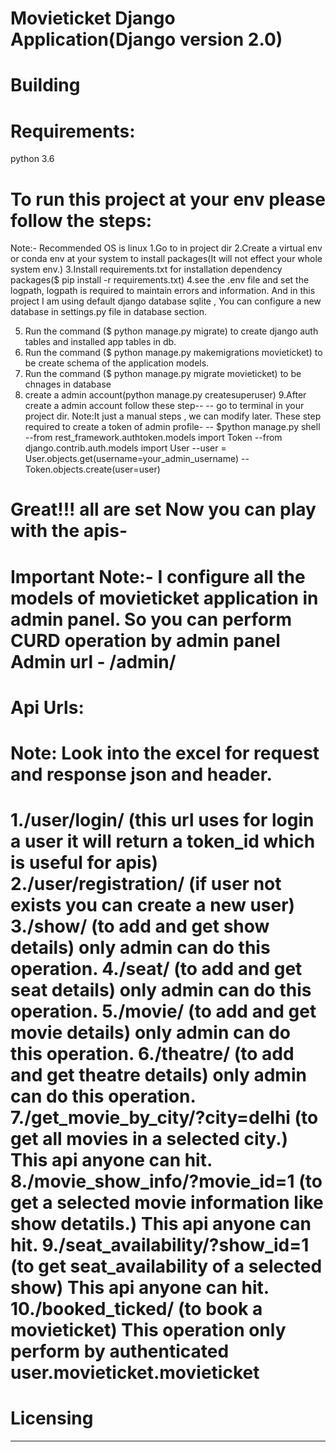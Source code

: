 Movieticket Django Application(Django version 2.0)
====


Building
=========

Requirements:
======================
python 3.6

To run this project at your env please follow the steps:
=======================================================
Note:- Recommended OS is linux
1.Go to in project dir
2.Create a virtual env or conda env at your system to install packages(It will not effect your whole system env.)
3.Install requirements.txt for installation dependency packages($ pip install -r requirements.txt)
4.see the .env file and set the logpath, logpath is required to maintain errors and information.
And in this project I am using default django database sqlite , You can configure a new database in settings.py file in database section.

5. Run the command ($ python manage.py migrate) to create django auth tables and installed app tables in db.
6. Run the command ($ python manage.py makemigrations movieticket) to be create schema of the application models.
7. Run the command ($ python manage.py migrate movieticket) to be chnages in database
8. create a admin account(python manage.py createsuperuser)
9.After create a admin account follow these step--
-- go to terminal in your project dir.
Note:It just a manual steps , we can modify later.
These step required to create a token of admin profile-
-- $python manage.py shell
--from rest_framework.authtoken.models import Token
--from django.contrib.auth.models import User
--user = User.objects.get(username=your_admin_username)
--Token.objects.create(user=user)

Great!!! all are set Now you can play with the apis-
===========================================================================
Important Note:- I configure all the models of movieticket application in admin panel. So you can perform CURD operation by admin panel
Admin url - /admin/
===========================================================================
Api Urls:
=================================
Note: Look into the excel for request and response json and header.
===========================================================
1./user/login/   (this url uses for login a user it will return a token_id which is useful for apis)
2./user/registration/  (if user not exists you can create a new user)
3./show/ (to add and get show details) only admin can do this operation.
4./seat/ (to add and get seat details) only admin can do this operation.
5./movie/ (to add and get movie details) only admin can do this operation.
6./theatre/ (to add and get theatre details) only admin can do this operation.
7./get_movie_by_city/?city=delhi (to get all movies in a selected city.) This api anyone can hit.
8./movie_show_info/?movie_id=1 (to get a selected movie information like show detatils.)  This api anyone can hit.
9./seat_availability/?show_id=1 (to get seat_availability of a selected show)  This api anyone can hit.
10./booked_ticked/ (to book a movieticket) This operation only perform by authenticated user.movieticket.movieticket
=============================================================
Licensing
========
*****